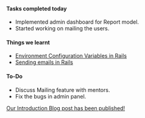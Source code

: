 #### **Tasks completed today**
  - Implemented admin dashboard for Report model.
  - Started working on mailing the users.

#### **Things we learnt**
  - [Environment Configuration Variables in Rails](https://launchschool.com/blog/managing-environment-configuration-variables-in-rails)
  - [Sending emails in Rails](https://launchschool.com/blog/handling-emails-in-rails)

#### **To-Do**
   - Discuss Mailing feature with mentors.
   - Fix the bugs in admin panel.

[Our Introduction Blog post has been published!](https://railsgirlssummerofcode.org/blog/2018-07-30-introducing-team-rubies)

